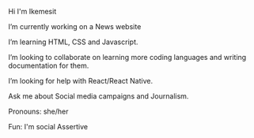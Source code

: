 Hi I'm Ikemesit

I’m currently working on a News website

I’m  learning HTML,  CSS and Javascript.

I’m looking to collaborate on learning more coding languages and writing documentation for them.

I’m looking for help with React/React Native.

Ask me about Social media campaigns and Journalism.

Pronouns: she/her

Fun: I'm social Assertive


